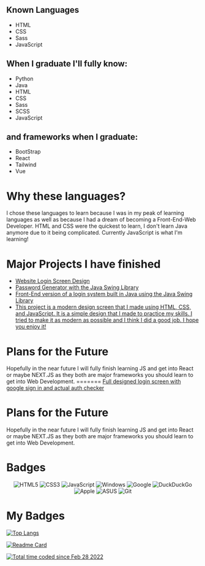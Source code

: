 <h2> Known Languages</h2>
<ul>
  <li>
  HTML
  </li>
  <li>
  CSS
  </li>
  <li>
    Sass
  </li>
  <li>
  JavaScript
  </li>
</ul>

<h2>When I graduate I'll fully know:</h2>
<ul>
<li>
Python
</li>
<li>
Java
</li>
<li>
HTML
</li>
<li>
CSS
</li>
  <li>
    Sass
  </li>
  <li>
    SCSS
  </li>
<li>
JavaScript
</li>
</ul>



<h2>and frameworks when I graduate:</h2>
<ul>
<li>
BootStrap
</li>
<li>
React
</li>
<li>
Tailwind
</li>
<li>
Vue
</li>
</ul>

<h1>Why these languages?</h1>

<p>
I chose these languages to learn because I was in my peak of learning languages as well as because I had a dream of becoming a Front-End-Web Developer.
HTML and CSS were the quickest to learn, I don't learn Java anymore due to it being complicated.
Currently JavaScript is what I'm learning!
</p>

<h1>Major Projects I have finished</h1>
<ul>
<li>
<a href="https://www.github.com/twothreetwo/website-login-screen">Website Login Screen Design</a>
</li>
<li>
<a href="https://github.com/TwoThreeTwo/RandomStringGenerator">Password Generator with the Java Swing Library</a>
</li>
<li>
<a href="https://github.com/TwoThreeTwo/BasicLoginSystem">Front-End version of a login system built in Java using the Java Swing Library</a>
</li>
<li>
<a href="https://www.github.com/larrythefatcat/modern-design-screen">
This project is a modern design screen that I made using HTML, CSS, and JavaScript. It is a simple design that I made to practice my skills. I tried to make it as modern as possible and I think I did a good job. I hope you enjoy it!
</a>
</li>
</ul>

<h1>Plans for the Future</h1>
Hopefully in the near future I will fully finish learning JS and get into React or maybe NEXT.JS as they both are major frameworks you should learn to get into Web Development.
=======
  <a href="https://www.github.com/larrythefatcat/modern-login-design/">Full designed login screen with google sign in and actual auth checker</a>
  </li>
</ul>

<h1>Plans for the Future</h1>
Hopefully in the near future I will fully finish learning JS and get into React or maybe NEXT.JS as they both are major frameworks you should learn to get into Web Development.

<h1>Badges</h1>
<div style="text-align:center;">
  
  ![HTML5](https://img.shields.io/badge/html5-%23E34F26.svg?style=for-the-badge&logo=html5&logoColor=white) ![CSS3](https://img.shields.io/badge/css3-%231572B6.svg?style=for-the-badge&logo=css3&logoColor=white) ![JavaScript](https://img.shields.io/badge/javascript-%23323330.svg?style=for-the-badge&logo=javascript&logoColor=%23F7DF1E) ![Windows](https://img.shields.io/badge/Windows-0078D6?style=for-the-badge&logo=windows&logoColor=white) ![Google](https://img.shields.io/badge/google-4285F4?style=for-the-badge&logo=google&logoColor=white) ![DuckDuckGo](https://img.shields.io/badge/DuckDuckGo-DE5833?style=for-the-badge&logo=DuckDuckGo&logoColor=white) ![Apple](https://img.shields.io/badge/Apple-%23000000.svg?style=for-the-badge&logo=apple&logoColor=white) ![ASUS](https://img.shields.io/badge/asus-000080.svg?style=for-the-badge&logo=asus&logoColor=white) ![Git](https://img.shields.io/badge/git-%23F05033.svg?style=for-the-badge&logo=git&logoColor=white)
  
  </div>

  # My Badges
[![Top Langs](https://github-readme-stats.vercel.app/api/top-langs/?username=LarryTheFatCat)](https://github.com/LarryTheFatCat/github-readme-stats)

[![Readme Card](https://github-readme-stats.vercel.app/api/pin/?username=LarryTheFatCat&repo=modern-login-design)](https://www.github.com/larrythefatcat/modern-login-design)

<a href="https://wakatime.com/@caad35a0-adf5-4a13-86f7-d895c5cde227"><img src="https://wakatime.com/badge/user/caad35a0-adf5-4a13-86f7-d895c5cde227.svg" alt="Total time coded since Feb 28 2022" /></a>
